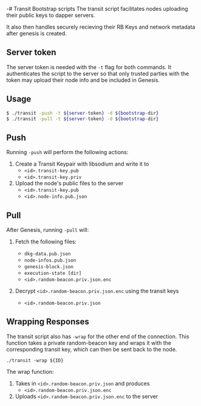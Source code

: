 -# Transit Bootstrap scripts
The transit script facilitates nodes uploading their public keys to dapper servers.

It also then handles securely recieving their RB Keys and network metadata after genesis is created.

## Server token
The server token is needed with the `-t` flag for both commands. It authenticates the script to the server so that only trusted parties with the token may upload their node info and be included in Genesis.

## Usage
```bash
$ ./transit -push -t ${server-token} -d ${bootstrap-dir}
$ ./transit -pull -t ${server-token} -d ${bootstrap-dir}
```

## Push
Running `-push` will perform the following actions:

1. Create a Transit Keypair with libsodium and write it to 
   - `<id>.transit-key.pub`
   - `<id>.transit-key.priv`
1. Upload the node's public files to the server
   - `<id>.transit-key.pub`
   - `<id>.node-info.pub.json`

## Pull
After Genesis, running `-pull` will:

1. Fetch the following files:
   - `dkg-data.pub.json`
   - `node-infos.pub.json`
   - `genesis-block.json`
   - `execution-state [dir]`
   - `<id>.random-beacon.priv.json.enc`

1. Decrypt `<id>.random-beacon.priv.json.enc` using the transit keys
   - `<id>.random-beacon.priv.json`

## Wrapping Responses
The transit script also has `-wrap` for the other end of the connection. This function takes a private random-beacon key and wraps it with the corresponding transit key, which can then be sent back to the node.

```shell
./transit -wrap ${ID}
```

The wrap function:
1. Takes in `<id>.random-beacon.priv.json` and produces
   - `<id>.random-beacon.priv.json.enc`
1. Uploads `<id>.random-beacon.priv.json.enc` to the server
